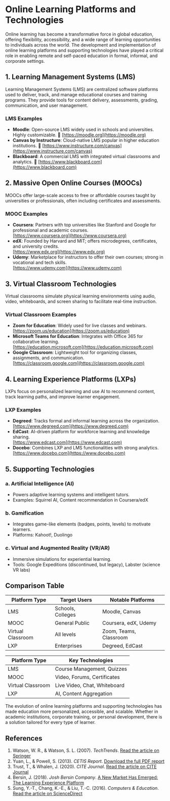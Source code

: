 # Online Learning Platforms and Technologies

Online learning has become a transformative force in global education, offering
flexibility, accessibility, and a wide range of learning opportunities to
individuals across the world. The development and implementation of online
learning platforms and supporting technologies have played a critical role in
enabling remote and self-paced education in formal, informal, and corporate settings.

## 1. Learning Management Systems (LMS)

Learning Management Systems (LMS) are centralized software platforms used to
deliver, track, and manage educational courses and training programs. They
provide tools for content delivery, assessments, grading, communication, and
user management.

### LMS Examples

- **Moodle**: Open-source LMS widely used in schools and universities. Highly customizable.
  🔗 [https://moodle.org](https://moodle.org)
- **Canvas by Instructure**: Cloud-native LMS popular in higher education institutions.
  🔗 [https://www.instructure.com/canvas](https://www.instructure.com/canvas)
- **Blackboard**: A commercial LMS with integrated virtual classrooms and analytics.
  🔗 [https://www.blackboard.com](https://www.blackboard.com)

## 2. Massive Open Online Courses (MOOCs)

MOOCs offer large-scale access to free or affordable courses taught by
universities or professionals, often including certificates and assessments.

### MOOC Examples

- **Coursera**: Partners with top universities like Stanford and Google for
professional and academic courses.  
    [https://www.coursera.org](https://www.coursera.org)
- **edX**: Founded by Harvard and MIT; offers microdegrees, certificates, and
university credits.  
    [https://www.edx.org](https://www.edx.org)
- **Udemy**: Marketplace for instructors to offer their own courses; strong in
vocational and tech skills.  
    [https://www.udemy.com](https://www.udemy.com)

## 3. Virtual Classroom Technologies

Virtual classrooms simulate physical learning environments using audio, video,
whiteboards, and screen sharing to facilitate real-time instruction.

### Virtual Classroom Examples

- **Zoom for Education**: Widely used for live classes and webinars.  
    [https://zoom.us/education](https://zoom.us/education)
- **Microsoft Teams for Education**: Integrates with Office 365 for
collaborative learning.  
    [https://education.microsoft.com](https://education.microsoft.com)
- **Google Classroom**: Lightweight tool for organizing classes, assignments,
and communication.  
    [https://classroom.google.com](https://classroom.google.com)

## 4. Learning Experience Platforms (LXPs)

LXPs focus on personalized learning and use AI to recommend content, track
learning paths, and improve learner engagement.

### LXP Examples

- **Degreed**: Tracks formal and informal learning across the organization.  
  [https://www.degreed.com](https://www.degreed.com)
- **EdCast**: AI-driven platform for workforce learning and knowledge sharing.  
  [https://www.edcast.com](https://www.edcast.com)
- **Docebo**: Combines LXP and LMS functionalities with strong analytics.  
  [https://www.docebo.com](https://www.docebo.com)

## 5. Supporting Technologies

### a. **Artificial Intelligence (AI)**

- Powers adaptive learning systems and intelligent tutors.
- Examples: Squirrel AI, Content recommendation in Coursera/edX

### b. **Gamification**

- Integrates game-like elements (badges, points, levels) to motivate learners.
- Platforms: Kahoot!, Duolingo

### c. **Virtual and Augmented Reality (VR/AR)**

- Immersive simulations for experiential learning.
- Tools: Google Expeditions (discontinued, but legacy), Labster (science VR labs)

## Comparison Table

| Platform Type     | Target Users      | Notable Platforms      |
| ----------------- | ---------------- | ---------------------- |
| LMS               | Schools, Colleges | Moodle, Canvas         |
| MOOC              | General Public    | Coursera, edX, Udemy   |
| Virtual Classroom | All levels        | Zoom, Teams, Classroom |
| LXP               | Enterprises       | Degreed, EdCast        |

| Platform Type     | Key Technologies           |
| ----------------- | ------------------------- |
| LMS               | Course Management, Quizzes |
| MOOC              | Video, Forums, Certificates|
| Virtual Classroom | Live Video, Chat, Whiteboard|
| LXP               | AI, Content Aggregation    |

The evolution of online learning platforms and supporting technologies has made
education more personalized, accessible, and scalable. Whether in academic
institutions, corporate training, or personal development, there is a solution
tailored for every type of learner.

## References

1. Watson, W. R., & Watson, S. L. (2007). *TechTrends*. [Read the article on Springer](https://doi.org/10.1007/s11528-007-0023-y)
2. Yuan, L., & Powell, S. (2013). *CETIS Report*. [Download the full PDF report](https://publications.cetis.org.uk/2013/667)
3. Trust, T., & Whalen, J. (2020). *CITE Journal*. [Read the article on CITE Journal](https://citejournal.org/volume-20/issue-4-20/current-practice/k-12-teachers-experiences-and-challenges-with-using-zoom-for-remote-teaching-during-covid-19/)
4. Bersin, J. (2018). *Josh Bersin Company*. [A New Market Has Emerged: The
Learning Experience Platform](https://joshbersin.com/2018/10/a-new-market-has-emerged-the-learning-experience-platform/)
5. Sung, Y.-T., Chang, K.-E., & Liu, T.-C. (2016). *Computers & Education*.
[Read the article on ScienceDirect](https://doi.org/10.1016/j.compedu.2015.11.008)
